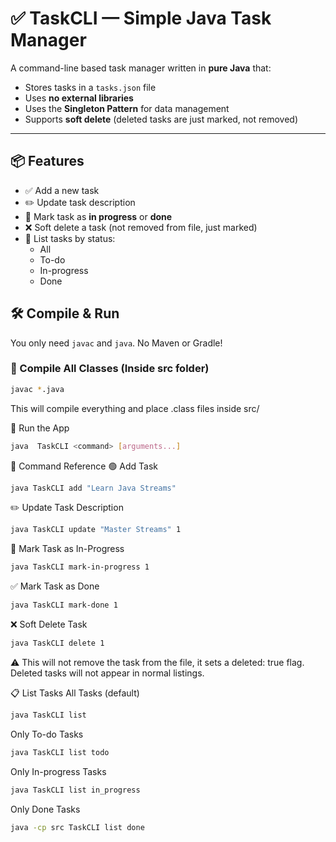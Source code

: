 # ✅ TaskCLI — Simple Java Task Manager

A command-line based task manager written in **pure Java** that:

- Stores tasks in a `tasks.json` file  
- Uses **no external libraries**  
- Uses the **Singleton Pattern** for data management  
- Supports **soft delete** (deleted tasks are just marked, not removed)

---

## 📦 Features

- ✅ Add a new task  
- ✏️ Update task description  
- 🔄 Mark task as **in progress** or **done**  
- ❌ Soft delete a task (not removed from file, just marked)  
- 📃 List tasks by status:  
  - All  
  - To-do  
  - In-progress  
  - Done

## 🛠️ Compile & Run

You only need `javac` and `java`. No Maven or Gradle!

### 🔹 Compile All Classes (Inside src folder)

```bash
javac *.java
```
This will compile everything and place .class files inside src/

🔹 Run the App
```bash
java  TaskCLI <command> [arguments...]
```
📖 Command Reference
🟢 Add Task
```bash
java TaskCLI add "Learn Java Streams"
```
✏️ Update Task Description
```bash
java TaskCLI update "Master Streams" 1
```
🔄 Mark Task as In-Progress
```bash
java TaskCLI mark-in-progress 1
```
✅ Mark Task as Done
```bash
java TaskCLI mark-done 1
```
❌ Soft Delete Task
```bash
java TaskCLI delete 1
```
⚠️ This will not remove the task from the file, it sets a deleted: true flag. Deleted tasks will not appear in normal listings.

📋 List Tasks
All Tasks (default)
```bash
java TaskCLI list
```
Only To-do Tasks
```bash
java TaskCLI list todo
```
Only In-progress Tasks
```bash
java TaskCLI list in_progress
```
Only Done Tasks
```bash
java -cp src TaskCLI list done
```
